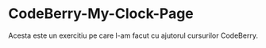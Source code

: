 # CodeBerry-My-Clock-Page

Acesta este un exercitiu pe care l-am facut cu ajutorul cursurilor CodeBerry.
